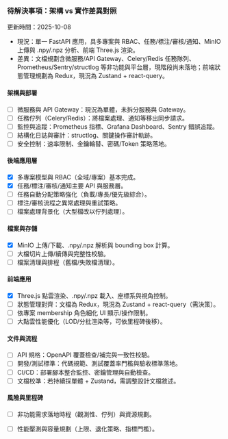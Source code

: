 ### 待解決事項：架構 vs 實作差異對照

更新時間：2025-10-08

- 現況：單一 FastAPI 應用，具多專案與 RBAC、任務/標注/審核/通知、MinIO 上傳與 .npy/.npz 分析、前端 Three.js 渲染。
- 差異：文檔規劃含微服務/API Gateway、Celery/Redis 任務隊列、Prometheus/Sentry/structlog 等非功能與平台層，現階段尚未落地；前端狀態管理規劃為 Redux，現況為 Zustand + react-query。

#### 架構與部署
- [ ] 微服務與 API Gateway：現況為單體，未拆分服務與 Gateway。
- [ ] 任務佇列（Celery/Redis）：將檔案處理、通知等移出同步請求。
- [ ] 監控與追蹤：Prometheus 指標、Grafana Dashboard、Sentry 錯誤追蹤。
- [ ] 結構化日誌與審計：structlog、關鍵操作審計軌跡。
- [ ] 安全控制：速率限制、金鑰輪替、密碼/Token 策略落地。

#### 後端應用層
- [x] 多專案模型與 RBAC（全域/專案）基本完成。
- [x] 任務/標注/審核/通知主要 API 與服務層。
- [ ] 任務自動分配策略強化（負載/專長/優先級綜合）。
- [ ] 標注/審核流程之異常處理與重試策略。
- [ ] 檔案處理背景化（大型檔改以佇列處理）。

#### 檔案與存儲
- [x] MinIO 上傳/下載、.npy/.npz 解析與 bounding box 計算。
- [ ] 大檔切片上傳/續傳與完整性校驗。
- [ ] 檔案清理與排程（舊檔/失敗檔清理）。

#### 前端應用
- [x] Three.js 點雲渲染、.npy/.npz 載入、座標系與視角控制。
- [ ] 狀態管理對齊：文檔為 Redux，現況為 Zustand + react-query（需決策）。
- [ ] 依專案 membership 角色細化 UI 顯示/操作限制。
- [ ] 大點雲性能優化（LOD/分批渲染等，可依里程碑後移）。

#### 文件與流程
- [ ] API 規格：OpenAPI 覆蓋檢查/補完與一致性校驗。
- [ ] 開發/測試標準：代碼規範、測試覆蓋率門檻與驗收標準落地。
- [ ] CI/CD：部署腳本整合監控、密鑰管理與自動檢查。
- [ ] 文檔校準：若持續採單體 + Zustand，需調整設計文檔敘述。

#### 風險與里程碑
- [ ] 非功能需求落地時程（觀測性、佇列）與資源規劃。
- [ ] 性能壓測與容量規劃（上限、退化策略、指標門檻）。


